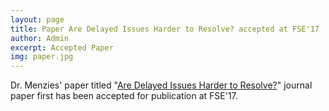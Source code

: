 ```yaml
---
layout: page
title: Paper Are Delayed Issues Harder to Resolve? accepted at FSE'17
author: Admin
excerpt: Accepted Paper
img: paper.jpg
---
```


Dr. Menzies' paper titled "[Are Delayed Issues Harder to Resolve?](http://arxiv.org/pdf/1609.04886.pdf)" journal paper first has been accepted for publication at FSE'17.
